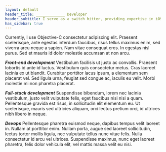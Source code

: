 ```yaml
---
layout: default
header_title: _____________ Developer
header_subtitle: I serve as a switch hitter, providing expertise in iOS, Android, and web development as well as serving in a senior role.
has_sidebar: true
---
```

Currently, I use Objective-C consectetur adipiscing elit. Praesent scelerisque, ante egestas interdum faucibus, risus tellus maximus enim, sed viverra arcu neque a sapien. Nam vitae consequat eros. In egestas nisl purus. Sed et mauris id dolor molestie accumsan at non arcu.

***Front-end development*** Vestibulum facilisis ut justo ac convallis. Praesent lobortis id ante id luctus. Vestibulum quis consectetur metus. Cras laoreet lacinia ex ut blandit. Curabitur porttitor lacus ipsum, a elementum sem placerat vel. Sed ligula urna, feugiat sed congue ac, iaculis eu velit. Morbi molestie mi non pharetra placerat.

***Full-stack development*** Suspendisse bibendum, lorem nec lacinia vestibulum, justo velit vulputate felis, eget faucibus nisi nisi a quam. Pellentesque gravida est risus, in sollicitudin elit elementum eu. Ut scelerisque, mauris sed ultricies aliquam, orci lectus pretium orci, id ultrices nibh libero in neque.

***Devops*** Pellentesque pharetra euismod neque, dapibus tempus velit laoreet in. Nullam at porttitor enim. Nullam porta, augue sed laoreet sollicitudin, lectus tortor mollis ligula, nec vulputate tellus nunc vitae felis. Nulla consectetur id arcu vel ultrices. Suspendisse maximus, nunc eget laoreet pharetra, felis dolor vehicula elit, vel mattis massa velit eu nisi.